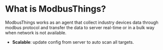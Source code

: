 # What is ModbusThings?

ModbusThings works as an agent that collect industry devices data through modbus protocol and transfer the data to server real-time or in a bulk way when network is not available.

- **Scalable**: update config from server to auto scan all targets.
